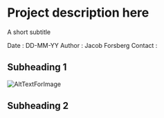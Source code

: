 # Project description here
A short subtitle

Date : DD-MM-YY
Author : Jacob Forsberg
Contact : 

## Subheading 1

![AltTextForImage](media/image.png)

## Subheading 2
